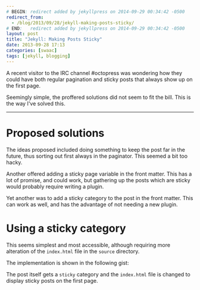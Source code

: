 ```yaml
---
# BEGIN: redirect added by jekyllpress on 2014-09-29 00:34:42 -0500
redirect_from:
  - /blog/2013/09/28/jekyll-making-posts-sticky/
# END:   redirect added by jekyllpress on 2014-09-29 00:34:42 -0500
layout: post
title: "Jekyll: Making Posts Sticky"
date: 2013-09-28 17:13
categories: [swaac]
tags: [jekyll, blogging]
---
```

A recent visitor to the IRC channel #octopress was wondering how they
could have both regular pagination and sticky posts that always show
up on the first page.

Seemingly simple, the proffered solutions did not seem to fit the
bill. This is the way I've solved this.

*******

# Proposed solutions

The ideas proposed included doing something to keep the post far in
the future, thus sorting out first always in the paginator. This
seemed a bit too hacky.

Another offered adding a sticky page variable in the front
matter. This has a lot of promise, and could work, but gathering up
the posts which are sticky would probably require writing a plugin.

Yet another was to add a sticky category to the post in the front
matter. This can work as well, and has the advantage of not needing
a new plugin.

# Using a sticky category

This seems simplest and most accessible, although requiring more
alteration of the `index.html` file in the `source` directory.

The implementation is shown in the following gist:

<script src="https://gist.github.com/tamouse/a160be1cb467f611c9ba.js"></script>

The post itself gets a `sticky` category and the `index.html` file is
changed to display sticky posts on the first page.
